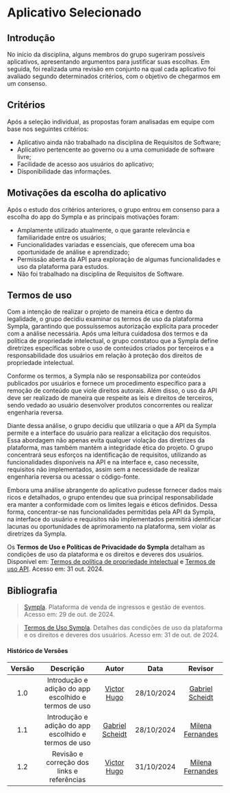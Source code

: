 # Aplicativo Selecionado

## Introdução
No início da disciplina, alguns membros do grupo sugeriram possíveis aplicativos, apresentando argumentos para justificar suas escolhas. Em seguida, foi realizada uma revisão em conjunto na qual cada aplicativo foi avaliado segundo determinados critérios, com o objetivo de chegarmos em um consenso.

## Critérios
Após a seleção individual, as propostas foram analisadas em equipe com base nos seguintes critérios:

- Aplicativo ainda não trabalhado na disciplina de Requisitos de Software;
- Aplicativo pertencente ao governo ou a uma comunidade de software livre;
- Facilidade de acesso aos usuários do aplicativo;
- Disponibilidade das informações.

## Motivações da escolha do aplicativo
Após o estudo dos critérios anteriores, o grupo entrou em consenso para a escolha do app do Sympla e as principais motivações foram:

- Amplamente utilizado atualmente, o que garante relevância e familiaridade entre os usuários;
- Funcionalidades variadas e essenciais, que oferecem uma boa oportunidade de análise e aprendizado;
- Permissão aberta da API para exploração de algumas funcionalidades e uso da plataforma para estudos.
- Não foi trabalhado na disciplina de Requisitos de Software.

## Termos de uso
Com a intenção de realizar o projeto de maneira ética e dentro da legalidade, o grupo decidiu examinar os termos de uso da plataforma Sympla, garantindo que possuíssemos autorização explícita para proceder com a análise necessária. Após uma leitura cuidadosa dos termos e da política de propriedade intelectual, o grupo constatou que a Sympla define diretrizes específicas sobre o uso de conteúdos criados por terceiros e a responsabilidade dos usuários em relação à proteção dos direitos de propriedade intelectual.

Conforme os termos, a Sympla não se responsabiliza por conteúdos publicados por usuários e fornece um procedimento específico para a remoção de conteúdo que viole direitos autorais. Além disso, o uso da API deve ser realizado de maneira que respeite as leis e direitos de terceiros, sendo vedado ao usuário desenvolver produtos concorrentes ou realizar engenharia reversa.

Diante dessa análise, o grupo decidiu que utilizaria o que a API da Sympla permite e a interface do usuário para realizar a elicitação dos requisitos. Essa abordagem não apenas evita qualquer violação das diretrizes da plataforma, mas também mantém a integridade ética do projeto. O grupo concentrará seus esforços na identificação de requisitos, utilizando as funcionalidades disponíveis na API e na interface e, caso necessite, requisitos não implementados, assim sem a necessidade de realizar engenharia reversa ou acessar o código-fonte.

Embora uma análise abrangente do aplicativo pudesse fornecer dados mais ricos e detalhados, o grupo entendeu que sua principal responsabilidade era manter a conformidade com os limites legais e éticos definidos. Dessa forma, concentrar-se nas funcionalidades permitidas pela API da Sympla, na interface do usuário e requisitos não implementados permitirá identificar lacunas ou oportunidades de aprimoramento na plataforma, sem violar as diretrizes da Sympla.

Os **Termos de Uso e Políticas de Privacidade do Sympla** detalham as condições de uso da plataforma e os direitos e deveres dos usuários. Disponível em: [Termos de política de propriedade intelectual](https://termos-e-politicas.sympla.com.br/hc/pt-br/sections/360005978611-Pol%C3%ADtica-de-Propriedade-Intelectual) e [Termos de uso API](https://termos-e-politicas.sympla.com.br/hc/pt-br/sections/360005978591-Termos-de-Uso-API). Acesso em: 31 out. 2024.

## **Bibliografia**

> <a id="FRM1" href="#anchor_1"></a> [Sympla](https://www.sympla.com.br/). Plataforma de venda de ingressos e gestão de eventos. Acesso em: 29 de out. de 2024.

> <a id="FRM2" href="#anchor_2"></a> [Termos de Uso Sympla](https://termos-e-politicas.sympla.com.br/hc/pt-br). Detalhes das condições de uso da plataforma e os direitos e deveres dos usuários. Acesso em: 31 de out. de 2024.


#### **Histórico de Versões**

| Versão |          Descrição              |     Autor      |      Data      |   Revisor     |
|:------:|:-------------------------------:|:--------------:|:--------------:|:-------------:|
|  1.0   | Introdução e adição do app escolhido e termos de uso | [Victor Hugo](https://github.com/VHbernardes) | 28/10/2024   | [Gabriel Scheidt](https://github.com/Gxaite)  |
|  1.1   | Introdução e adição do app escolhido e termos de uso | [Gabriel Scheidt](https://github.com/Gxaite)| 28/10/2024   |[Milena Fernandes](https://github.com/usuario_milena) |
|  1.2   | Revisão e correção dos links e referências | [Victor Hugo](https://github.com/VHbernardes)| 31/10/2024   |[Milena Fernandes](https://github.com/usuario_milena) |
